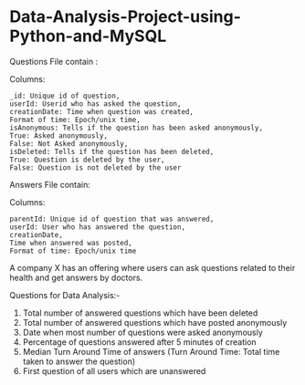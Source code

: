 # Data-Analysis-Project-using-Python-and-MySQL
Questions File contain :

Columns:

	_id: Unique id of question,
	userId: Userid who has asked the question,
	creationDate: Time when question was created,
	Format of time: Epoch/unix time,
	isAnonymous: Tells if the question has been asked anonymously,
	True: Asked anonymously,
	False: Not Asked anonymously,
	isDeleted: Tells if the question has been deleted,
	True: Question is deleted by the user,
	False: Question is not deleted by the user
	
	
	
Answers File contain: 

Columns:

	parentId: Unique id of question that was answered,
	userId: User who has answered the question,
	creationDate,
	Time when answered was posted,
	Format of time: Epoch/unix time
	
	

A company X has an offering where users can ask questions related to their health and get answers by doctors.

Questions for Data Analysis:-
1.	Total number of answered questions which have been deleted
2.	Total number of answered questions which have posted anonymously
3.	Date when most number of questions were asked anonymously
4.	Percentage of questions answered after 5 minutes of creation
5.	Median Turn Around Time of answers (Turn Around Time: Total time taken to answer the question)
6.	First question of all users which are unanswered





